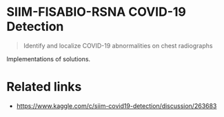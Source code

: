 
# SIIM-FISABIO-RSNA COVID-19 Detection
> Identify and localize COVID-19 abnormalities on chest radiographs

Implementations of solutions.

# Related links
- https://www.kaggle.com/c/siim-covid19-detection/discussion/263683